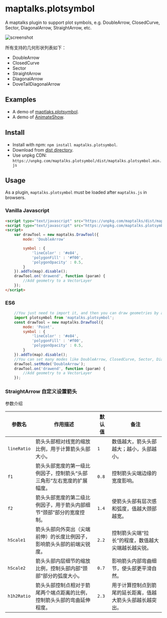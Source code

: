 # maptalks.plotsymbol

A maptalks plugin to support plot symbols, e.g.  DoubleArrow, ClosedCurve, Sector, DiagonalArrow, StraightArrow, etc.

![screenshot](https://user-images.githubusercontent.com/5208386/58606045-90747000-82cc-11e9-9f28-73f9be783342.png)

所有支持的几何形状列表如下：

* DoubleArrow
* ClosedCurve
* Sector
* StraightArrow
* DiagonalArrow
* DoveTailDiagonalArrow

## Examples

* A demo of [maptlaks.plotsymbol](https://fuzhenn.github.io/maptalks.plotsymbol/demo/).
* A demo of [AnimateShow](https://fuzhenn.github.io/maptalks.plotsymbol/demo/animateShow.html).

## Install
  
* Install with npm: ```npm install maptalks.plotsymbol```. 
* Download from [dist directory](https://github.com/maptalks/maptalks.plotsymbol/tree/gh-pages/dist).
* Use unpkg CDN: ```https://unpkg.com/maptalks.plotsymbol/dist/maptalks.plotsymbol.min.js```

## Usage

As a plugin, ```maptalks.plotsymbol``` must be loaded after ```maptalks.js``` in browsers.

### Vanilla Javascript

```html
<script type="text/javascript" src="https://unpkg.com/maptalks/dist/maptalks.min.js"></script>
<script type="text/javascript" src="https://unpkg.com/maptalks.plotsymbol/dist/maptalks.plotsymbol.min.js"></script>
<script>
    var drawTool = new maptalks.DrawTool({
        mode: 'DoubleArrow'

        symbol : {
            'lineColor' : '#e84',
            'polygonFill' : '#f00',
            'polygonOpacity' : 0.5,
        }
    }).addTo(map).disable();
    drawTool.on('drawend', function (param) {
        //Add geometry to a VectorLayer
    });
</script>
```

### ES6

```javascript
    //You just need to import it, and then you can draw geometries by a drawtool.
    import plotsymbol from 'maptalks.plotsymbol';
    const drawTool = new maptalks.DrawTool({
        mode: 'Point',
        symbol : {
            'lineColor' : '#e84',
            'polygonFill' : '#f00',
            'polygonOpacity' : 0.5,
        }
    }).addTo(map).disable();
    //You can set many modes like DoubleArrow, ClosedCurve, Sector, DiagonalArrow, StraightArrow and so on.
    drawTool.setMode('DoubleArrow');
    drawTool.on('drawend', function (param) {
        //Add geometry to a VectorLayer
    });

```

### StraightArrow 自定义设置箭头

参数介绍

| 参数名         | 作用描述                                 | 默认值   | 备注                            |
| ----------- | ------------------------------------ | ----- | ----------------------------- |
| `lineRatio` | 箭头头部相对线宽的缩放比例，用于计算箭头头部大小。            | `1`   | 数值越大，箭头头部越大；越小，头部越小。          |
| `f1`        | 箭头头部宽度的第一级比例因子，控制箭头“头部三角形”左右宽度的扩展幅度。 | `0.8` | 控制箭头尖端边缘的宽度影响。                |
| `f2`        | 箭头头部宽度的第二级比例因子，用于箭头内部细节“颈部”部分的宽度控制。  | `1.4` | 使箭头头部有层次感和弧度，值越大颈部越宽。         |
| `hScale1`   | 箭头头部向外突出（尖端前伸）的长度比例因子，影响箭头头部的前端尖锐度。  | `2.2` | 控制箭头尖端“拉长”的程度，数值越大尖端越长越尖锐。    |
| `hScale2`   | 箭头头部内层细节的缩放比例，控制头部内部“颈部”部分的弧度大小。     | `0.7` | 影响箭头内部弯曲细节，使头部更平滑自然。          |
| `h1h2Ratio` | 箭头头部控制点相对于箭尾两个端点距离的比例，控制箭头头部的弯曲延伸程度。 | `2.3` | 用于计算控制点到箭尾的延长距离，值越大箭头头部越长越突出。 |
